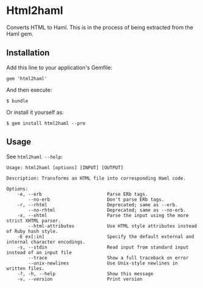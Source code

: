 # Html2haml

Converts HTML to Haml. This is in the process of being extracted from the Haml 
gem.

## Installation

Add this line to your application's Gemfile:

    gem 'html2haml'

And then execute:

    $ bundle

Or install it yourself as:

    $ gem install html2haml --pre

## Usage

See `html2haml --help`:

    Usage: html2haml [options] [INPUT] [OUTPUT]

    Description: Transforms an HTML file into corresponding Haml code.

    Options:
        -e, --erb                        Parse ERb tags.
            --no-erb                     Don't parse ERb tags.
        -r, --rhtml                      Deprecated; same as --erb.
            --no-rhtml                   Deprecated; same as --no-erb.
        -x, --xhtml                      Parse the input using the more strict XHTML parser.
            --html-attributes            Use HTML style attributes instead of Ruby hash style.
        -E ex[:in]                       Specify the default external and internal character encodings.
        -s, --stdin                      Read input from standard input instead of an input file
            --trace                      Show a full traceback on error
            --unix-newlines              Use Unix-style newlines in written files.
        -?, -h, --help                   Show this message
        -v, --version                    Print version
